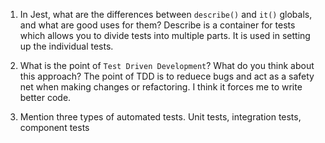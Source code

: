 1. In Jest, what are the differences between `describe()` and `it()` globals, and what are good uses for them?
Describe is a container for tests which allows you to divide tests into multiple parts.
It is used in setting up the individual tests.

1. What is the point of `Test Driven Development`? What do you think about this approach?
The point of TDD is to reduece bugs and act as a safety net when making changes or refactoring. I think it forces me to write better code. 

1. Mention three types of automated tests.
Unit tests, integration tests, component tests